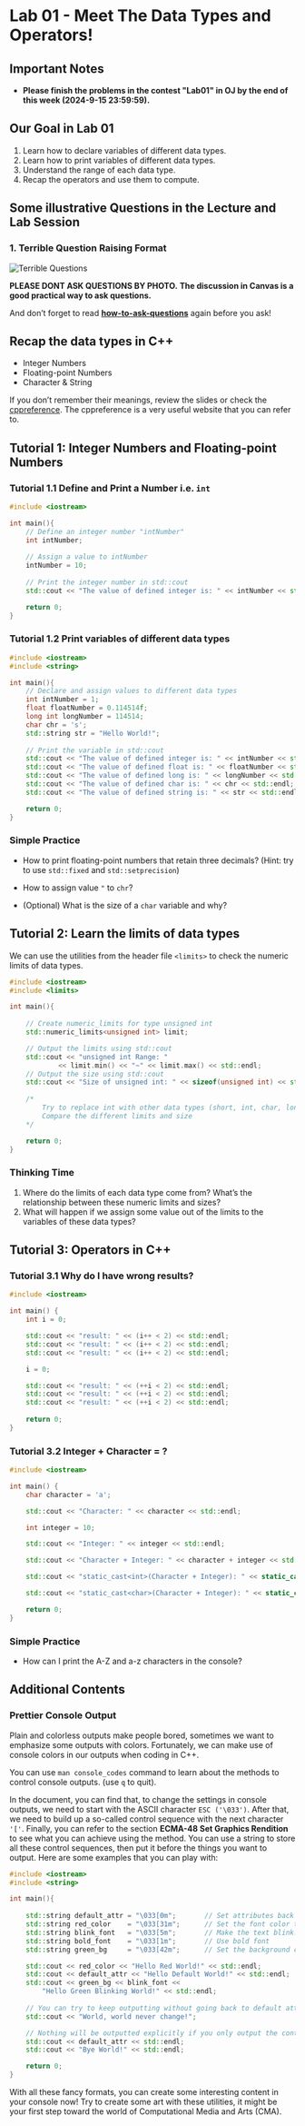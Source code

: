 # Lab 01 - Meet The Data Types and Operators!

## Important Notes
- **Please finish the problems in the contest "Lab01" in OJ by the end of this week (2024-9-15 23:59:59).**

## Our Goal in Lab 01

1. Learn how to declare variables of different data types.
2. Learn how to print variables of different data types.
3. Understand the range of each data type.
4. Recap the operators and use them to compute.

## Some illustrative Questions in the Lecture and Lab Session

### 1. Terrible Question Raising Format

![Terrible Questions](img/questions.png)

**PLEASE DONT ASK QUESTIONS BY PHOTO.**
**The discussion in Canvas is a good practical way to ask questions.**

And don’t forget to read [**how-to-ask-questions**](https://github.com/ryanhanwu/How-To-Ask-Questions-The-Smart-Way/blob/main/README-zh_CN.md) again before you ask!

## Recap the data types in C++

- Integer Numbers
- Floating-point Numbers
- Character & String

If you don’t remember their meanings, review the slides or check the [cppreference](https://en.cppreference.com/w/).
The cppreference is a very useful website that you can refer to.

## Tutorial 1: Integer Numbers and Floating-point Numbers

### Tutorial 1.1 Define and Print a Number i.e. `int`

```cpp
#include <iostream>

int main(){
    // Define an integer number "intNumber"
    int intNumber;
    
    // Assign a value to intNumber
    intNumber = 10;
    
    // Print the integer number in std::cout
    std::cout << "The value of defined integer is: " << intNumber << std::endl;

    return 0;
}
```

### Tutorial 1.2 Print variables of different data types

```cpp
#include <iostream>
#include <string>

int main(){
    // Declare and assign values to different data types
    int intNumber = 1;
    float floatNumber = 0.114514f;
    long int longNumber = 114514;
    char chr = 's';
    std::string str = "Hello World!";
    
    // Print the variable in std::cout
    std::cout << "The value of defined integer is: " << intNumber << std::endl;
    std::cout << "The value of defined float is: " << floatNumber << std::endl;
    std::cout << "The value of defined long is: " << longNumber << std::endl;
    std::cout << "The value of defined char is: " << chr << std::endl;
    std::cout << "The value of defined string is: " << str << std::endl;

    return 0;
}
```

### Simple Practice

* How to print floating-point numbers that retain three decimals? (Hint: try to use `std::fixed` and `std::setprecision`)

* How to assign value `"` to `chr`?

* (Optional) What is the size of a `char` variable and why?

## Tutorial 2: Learn the limits of data types

We can use the utilities from the header file `<limits>` to check the numeric limits of data types.

```cpp
#include <iostream>
#include <limits>

int main(){
		
	// Create numeric_limits for type unsigned int 
	std::numeric_limits<unsigned int> limit;

	// Output the limits using std::cout
	std::cout << "unsigned int Range: " 
			<< limit.min() << "~" << limit.max() << std::endl;
	// Output the size using std::cout
	std::cout << "Size of unsigned int: " << sizeof(unsigned int) << std::endl;
	
	/* 
		Try to replace int with other data types (short, int, char, long, double, ...)
		Compare the different limits and size
	*/

	return 0;
}
```

### Thinking Time

1.  Where do the limits of each data type come from? What’s the relationship between these numeric limits and sizes?
2. What will happen if we assign some value out of the limits to the variables of these data types?

## Tutorial 3: Operators in C++

### Tutorial 3.1 Why do I have wrong results?

```cpp
#include <iostream>

int main() {
    int i = 0;

    std::cout << "result: " << (i++ < 2) << std::endl;
    std::cout << "result: " << (i++ < 2) << std::endl;
    std::cout << "result: " << (i++ < 2) << std::endl; 

    i = 0;

    std::cout << "result: " << (++i < 2) << std::endl;
    std::cout << "result: " << (++i < 2) << std::endl;
    std::cout << "result: " << (++i < 2) << std::endl; 
    
    return 0;
}

```

### Tutorial 3.2 Integer + Character = ?

```cpp
#include <iostream>

int main() {
    char character = 'a';

    std::cout << "Character: " << character << std::endl;

    int integer = 10;

    std::cout << "Integer: " << integer << std::endl;

    std::cout << "Character + Integer: " << character + integer << std::endl;

    std::cout << "static_cast<int>(Character + Integer): " << static_cast<int>(character + integer) << std::endl;

    std::cout << "static_cast<char>(Character + Integer): " << static_cast<char>(character + integer) << std::endl;

    return 0;
}

```

### Simple Practice

* How can I print the A-Z and a-z characters in the console?

## Additional Contents

### Prettier Console Output

Plain and colorless outputs make people bored, sometimes we want to emphasize some outputs with colors. Fortunately, we can make use of console colors in our outputs when coding in C++.

You can use `man console_codes`  command to learn about the methods to control console outputs. (use `q` to quit).

In the document, you can find that, to change the settings in console outputs, we need to start with the ASCII character `ESC ('\033')`. After that, we need to build up a so-called control sequence with the next character `'['`. Finally, you can refer to the section **ECMA-48 Set Graphics Rendition** to see what you can achieve using the method. You can use a string to store all these control sequences, then put it before the things you want to output. Here are some examples that you can play with:

```cpp
#include <iostream>
#include <string>

int main(){
	
	std::string default_attr = "\033[0m";       // Set attributes back to default
	std::string red_color    = "\033[31m";	    // Set the font color to red
	std::string blink_font   = "\033[5m";       // Make the text blink!
	std::string bold_font    = "\033[1m";       // Use bold font
	std::string green_bg     = "\033[42m";      // Set the background color to green

	std::cout << red_color << "Hello Red World!" << std::endl;
	std::cout << default_attr << "Hello Default World!" << std::endl;	
	std::cout << green_bg << blink_font << 
		"Hello Green Blinking World!" << std::endl;
	
	// You can try to keep outputting without going back to default attributes
	std::cout << "World, world never change!";

	// Nothing will be outputted explicitly if you only output the control sequence
	std::cout << default_attr << std::endl;
	std::cout << "Bye World!" << std::endl;

	return 0;
}
```

With all these fancy formats, you can create some interesting content in your console now! Try to create some art with these utilities, it might be your first step toward the world of Computational Media and Arts (CMA).
